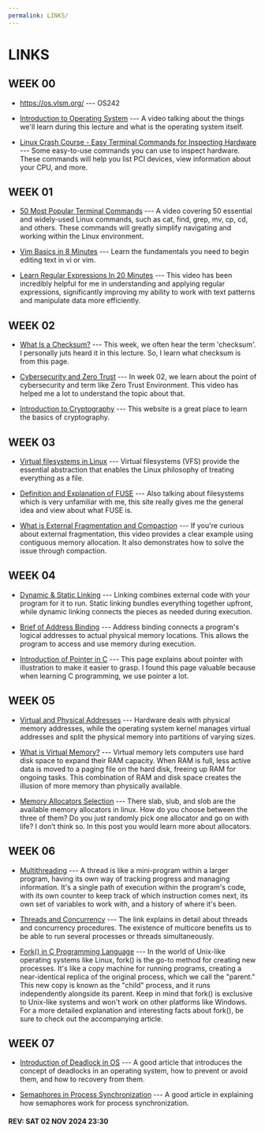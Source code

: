 ```yaml
---
permalink: LINKS/
---
```


# LINKS

## WEEK 00

* <https://os.vlsm.org/> --- OS242

* [Introduction to Operating System](https://www.youtube.com/watch?v=vBURTt97EkA) ---
A video talking about the things we'll learn during this lecture and what is the operating system itself.

* [Linux Crash Course - Easy Terminal Commands for Inspecting Hardware](https://youtu.be/oGyJr-iUwt8?si=59V2boc0XfmlFekg) ---
Some easy-to-use commands you can use to inspect hardware.
These commands will help you list PCI devices, view information about your CPU, and more.

## WEEK 01

* [50 Most Popular Terminal Commands](https://www.youtube.com/watch?v=ZtqBQ68cfJc) --- 
A video covering 50 essential and widely-used Linux commands, such as cat, find, grep, mv, cp, cd, and others. These commands will greatly simplify navigating and working within the Linux environment.

* [Vim Basics in 8 Minutes](https://www.youtube.com/watch?v=ggSyF1SVFr4) --- 
Learn the fundamentals you need to begin editing text in vi or vim.

* [Learn Regular Expressions In 20 Minutes](https://www.youtube.com/watch?v=rhzKDrUiJVk) --- 
This video has been incredibly helpful for me in understanding and applying regular expressions, significantly improving my ability to work with text patterns and manipulate data more efficiently.

## WEEK 02

* [What Is a Checksum?](https://www.howtogeek.com/363735/what-is-a-checksum-and-why-should-you-care/) ---
This week, we often hear the term 'checksum'. I personally juts heard it in this lecture. So, I learn what checksum is from this page.

* [Cybersecurity and Zero Trust](https://www.youtube.com/watch?v=FMMWSLIcaME) ---
In week 02, we learn about the point of cybersecurity and term like Zero Trust Environment. This video has helped me a lot to understand the topic about that.

* [Introduction to Cryptography](https://www.synopsys.com/glossary/what-is-cryptography.html) ---
This website is a great place to learn the basics of cryptography.

## WEEK 03

* [Virtual filesystems in Linux](https://opensource.com/article/19/3/virtual-filesystems-linux) ---
Virtual filesystems (VFS) provide the essential abstraction that enables the Linux philosophy of treating everything as a file.

* [Definition and Explanation of FUSE](https://www.kernel.org/doc/html/latest/filesystems/fuse.html) ---
Also talking about filesystems which is very unfamiliar with me, this site really gives me the general idea and view about what FUSE is.

* [What is External Fragmentation and Compaction](https://www.youtube.com/watch?v=W_baoquYJ5Q) ---
If you're curious about external fragmentation, this video provides a clear example using contiguous memory allocation. It also demonstrates how to solve the issue through compaction.

## WEEK 04

* [Dynamic & Static Linking](https://cs-fundamentals.com/tech-interview/c/difference-between-static-and-dynamic-linking) --- 
Linking combines external code with your program for it to run. Static linking bundles everything together upfront, while dynamic linking connects the pieces as needed during execution.

* [Brief of Address Binding](https://www.i2tutorials.com/os-introduction/os-address-binding/) ---
Address binding connects a program's logical addresses to actual physical memory locations. This allows the program to access and use memory during execution.

* [Introduction of Pointer in C](https://www.geeksforgeeks.org/c-pointers/) ---
This page explains about pointer with illustration to make it easier to grasp. I found this page valuable because when learning C programming, we use pointer a lot.

## WEEK 05

* [Virtual and Physical Addresses](https://student.cs.uwaterloo.ca/~cs350/F06/slides/cs350_D.pdf) ---
Hardware deals with physical memory addresses, while the operating system kernel manages virtual addresses and split the physical memory into partitions of varying sizes.

* [What is Virtual Memory?](https://www.techmonitor.ai/what-is/what-is-virtual-memory-4929986) ---
Virtual memory lets computers use hard disk space to expand their RAM capacity. When RAM is full, less active data is moved to a paging file on the hard disk, freeing up RAM for ongoing tasks. This combination of RAM and disk space creates the illusion of more memory than physically available.

* [Memory Allocators Selection](https://stackoverflow.com/questions/15470560/what-to-choose-between-slab-and-slub-allocator-in-linux-kernel) ---
There slab, slub, and slob are the available memory allocators in linux. How do you choose between the three of them? Do you just randomly pick one allocator and go on with life? I don’t think so. In this post you would learn more about allocators.

## WEEK 06

* [Multithreading](https://www.tutorialspoint.com/operating_system/os_multi_threading.htm) ---
A thread is like a mini-program within a larger program, having its own way of tracking progress and managing information. It's a single path of execution within the program's code, with its own counter to keep track of which instruction comes next, its own set of variables to work with, and a history of where it's been.

* [Threads and Concurrency](https://medium.com/@akhandmishra/operating-system-threads-and-concurrency-aec2036b90f8) ---
The link explains in detail about threads and concurrency procedures. The existence of multicore benefits us to be able to run several processes or threads simultaneously.

* [Fork() in C Programming Language](https://www.webscale.com/engineering-education/) ---
In the world of Unix-like operating systems like Linux, fork() is the go-to method for creating new processes. It's like a copy machine for running programs, creating a near-identical replica of the original process, which we call the "parent." This new copy is known as the "child" process, and it runs independently alongside its parent. Keep in mind that fork() is exclusive to Unix-like systems and won't work on other platforms like Windows. For a more detailed explanation and interesting facts about fork(), be sure to check out the accompanying article.

## WEEK 07

* [Introduction of Deadlock in OS](https://www.geeksforgeeks.org/introduction-of-deadlock-in-operating-system/) ---
A good article that introduces the concept of deadlocks in an operating system, how to prevent or avoid them, and how to recovery from them.

* [Semaphores in Process Synchronization](https://www.geeksforgeeks.org/semaphores-in-process-synchronization/) ---
A good article in explaining how semaphores work for process synchronization.

#### REV: SAT 02 NOV 2024 23:30
